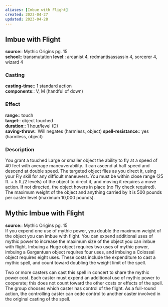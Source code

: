 ```yaml
---
aliases: [Imbue with Flight]
created: 2023-04-27
updated: 2023-04-28
---
```


## Imbue with Flight

**source**:: Mythic Origins pg. 15  
**school**:: transmutation
**level**:: arcanist 4, redmantisassassin 4, sorcerer 4, wizard 4

### Casting

**casting-time**:: 1 standard action  
**components**:: V, M (handful of down)

### Effect

**range**:: touch  
**target**:: object touched  
**duration**:: 1 hour/level (D)  
**saving-throw**:: Will negates (harmless, object)
**spell-resistance**:: yes (harmless, object)

### Description

You grant a touched Large or smaller object the ability to fly at a speed of 40 feet with average maneuverability. It can ascend at half speed and descend at double speed. The targeted object flies as you direct it, using your Fly skill for any difficult maneuvers. You must be within close range (25 ft. + 5 ft./2 levels) of the object to direct it, and moving it requires a move action. If not directed, the object hovers in place (no Fly check required). The maximum weight of the object and anything carried by it is 500 pounds per caster level (maximum 10,000 pounds).

## Mythic Imbue with Flight

**source**:: Mythic Origins pg. 15  
If you expend one use of mythic power, you double the maximum weight of the object you can imbue with flight. You can expend additional uses of mythic power to increase the maximum size of the object you can imbue with flight. Imbuing a Huge object requires two uses of mythic power, imbuing a Gargantuan object requires four uses, and imbuing a Colossal object requires eight uses. These costs include the expenditure to cast a mythic spell, and count toward doubling the weight limit of the spell.  
  
Two or more casters can cast this spell in concert to share the mythic power cost. Each caster must expend an additional use of mythic power to cooperate; this does not count toward the other costs or effects of the spell. The group chooses which caster has control of the flight. As a full-round action, the controlling caster can cede control to another caster involved in the original casting of the spell.
